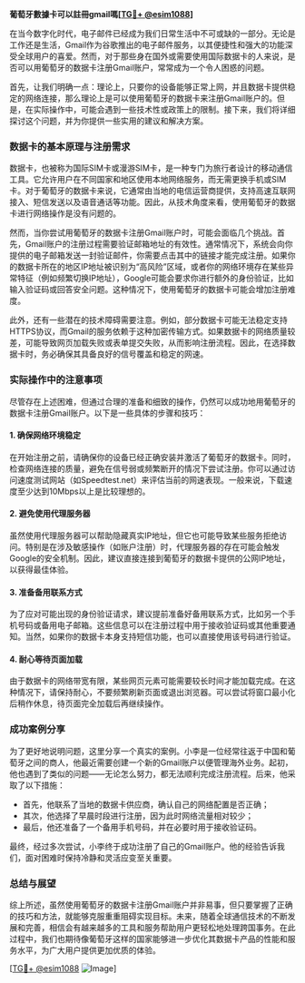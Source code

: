 **葡萄牙數據卡可以註冊gmail嗎[[TG💪+ @esim1088](https://t.me/s/esim1088)]**

在当今数字化时代，电子邮件已经成为我们日常生活中不可或缺的一部分。无论是工作还是生活，Gmail作为谷歌推出的电子邮件服务，以其便捷性和强大的功能深受全球用户的喜爱。然而，对于那些身在国外或需要使用国际数据卡的人来说，是否可以用葡萄牙的数据卡注册Gmail账户，常常成为一个令人困惑的问题。

首先，让我们明确一点：理论上，只要你的设备能够正常上网，并且数据卡提供稳定的网络连接，那么理论上是可以使用葡萄牙的数据卡来注册Gmail账户的。但是，在实际操作中，可能会遇到一些技术性或政策上的限制。接下来，我们将详细探讨这个问题，并为你提供一些实用的建议和解决方案。

### 数据卡的基本原理与注册需求

数据卡，也被称为国际SIM卡或漫游SIM卡，是一种专门为旅行者设计的移动通信工具。它允许用户在不同国家和地区使用本地网络服务，而无需更换手机或SIM卡。对于葡萄牙的数据卡来说，它通常由当地的电信运营商提供，支持高速互联网接入、短信发送以及语音通话等功能。因此，从技术角度来看，使用葡萄牙的数据卡进行网络操作是没有问题的。

然而，当你尝试用葡萄牙的数据卡注册Gmail账户时，可能会面临几个挑战。首先，Gmail账户的注册过程需要验证邮箱地址的有效性。通常情况下，系统会向你提供的电子邮箱发送一封验证邮件，你需要点击其中的链接才能完成注册。如果你的数据卡所在的地区IP地址被识别为“高风险”区域，或者你的网络环境存在某些异常特征（例如频繁切换IP地址），Google可能会要求你进行额外的身份验证，比如输入验证码或回答安全问题。这种情况下，使用葡萄牙的数据卡可能会增加注册难度。

此外，还有一些潜在的技术障碍需要注意。例如，部分数据卡可能无法稳定支持HTTPS协议，而Gmail的服务依赖于这种加密传输方式。如果数据卡的网络质量较差，可能导致网页加载失败或表单提交失败，从而影响注册流程。因此，在选择数据卡时，务必确保其具备良好的信号覆盖和稳定的网速。

### 实际操作中的注意事项

尽管存在上述困难，但通过合理的准备和细致的操作，仍然可以成功地用葡萄牙的数据卡注册Gmail账户。以下是一些具体的步骤和技巧：

#### 1. 确保网络环境稳定
在开始注册之前，请确保你的设备已经正确安装并激活了葡萄牙的数据卡。同时，检查网络连接的质量，避免在信号弱或频繁断开的情况下尝试注册。你可以通过访问速度测试网站（如Speedtest.net）来评估当前的网速表现。一般来说，下载速度至少达到10Mbps以上是比较理想的。

#### 2. 避免使用代理服务器
虽然使用代理服务器可以帮助隐藏真实IP地址，但它也可能导致某些服务拒绝访问。特别是在涉及敏感操作（如账户注册）时，代理服务器的存在可能会触发Google的安全机制。因此，建议直接连接到葡萄牙的数据卡提供的公网IP地址，以获得最佳体验。

#### 3. 准备备用联系方式
为了应对可能出现的身份验证请求，建议提前准备好备用联系方式，比如另一个手机号码或备用电子邮箱。这些信息可以在注册过程中用于接收验证码或其他重要通知。当然，如果你的数据卡本身支持短信功能，也可以直接使用该号码进行验证。

#### 4. 耐心等待页面加载
由于数据卡的网络带宽有限，某些网页元素可能需要较长时间才能加载完成。在这种情况下，请保持耐心，不要频繁刷新页面或退出浏览器。可以尝试将窗口最小化后稍作休息，待页面完全加载后再继续操作。

### 成功案例分享

为了更好地说明问题，这里分享一个真实的案例。小李是一位经常往返于中国和葡萄牙之间的商人，他最近需要创建一个新的Gmail账户以便管理海外业务。起初，他也遇到了类似的问题——无论怎么努力，都无法顺利完成注册流程。后来，他采取了以下措施：

- 首先，他联系了当地的数据卡供应商，确认自己的网络配置是否正确；
- 其次，他选择了早晨时段进行注册，因为此时网络流量相对较少；
- 最后，他还准备了一个备用手机号码，并在必要时用于接收验证码。

最终，经过多次尝试，小李终于成功注册了自己的Gmail账户。他的经验告诉我们，面对困难时保持冷静和灵活应变至关重要。

### 总结与展望

综上所述，虽然使用葡萄牙的数据卡注册Gmail账户并非易事，但只要掌握了正确的技巧和方法，就能够克服重重阻碍实现目标。未来，随着全球通信技术的不断发展和完善，相信会有越来越多的工具和服务帮助用户更轻松地处理跨国事务。在此过程中，我们也期待像葡萄牙这样的国家能够进一步优化其数据卡产品的性能和服务水平，为广大用户提供更加优质的体验。

[[TG💪+ @esim1088](https://t.me/s/esim1088) ![Image](https://i.postimg.cc/4NQfJmqS/Snipaste-2025-05-13-00-14-12.png)]
